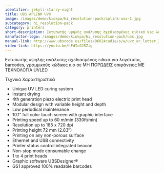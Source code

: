 ```yaml
---
identifier: jekyll-starry-night
title: UBS APLINK UVX
image: /images/demo/kiokpa/hi_resolution-pack/aplink-uvx-1.jpg
subcategory: hi_resolution-pack
category: printers
short-description: Εκτυπωτής υψηλής ανάλυσης σχεδιασμένος ειδικά για λογότυπα, barcodes, γραμμικούς κώδικες κ.α.
manufactor-logo: /images/demo/kiokpa/hi_resolution-pack/ubs.jpg
manual-link: http://www.ubscode.us/files/86024cad1e/s/w/uvx_en_letter_2017_low_web.pdf
video-link: https://youtu.be/hFdIuGJRZig
---
```





Εκτυπωτής υψηλής ανάλυσης σχεδιασμένος ειδικά για λογότυπα, barcodes, γραμμικούς κώδικες κ.α  σε ΜΗ ΠΟΡΩΔΕΙΣ επιφάνειες ΜΕ ΤΕΧΝΟΛΟΓΙΑ UVLED 





Τεχνικά Χαρακτηριστικά

*    Unique UV LED curing system
*    Instant drying
*    4th generation piezo electric print head
*    Modular design with variable height and depth
*    Low periodical maintenance
*    10.1” full color touch screen with graphic interface
*    Printing speed up to 60 m/min (330ft/min)
*    Resolution up to 185 x 720 dpi
*    Printing height 72 mm (2.83″)
*    Printing on any non-porous surface
*    Ethernet and USB connectivity
*    Printer status control integrated beacon
*    Non-stop mode consumable change
*    1 to 4 print heads
*    Graphic software UBSDesigner®
*    GS1 approved 100% readable barcodes

